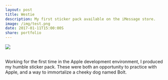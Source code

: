 ```yaml
---
layout: post
title: Westie
description: My first sticker pack available on the iMessage store.
image: /img/test.png
date: 2017-01-11T15:00:00S
share: portfolio 
---
```


<img class="col three" src="/img/1024x768.png">
<div class="col three caption">
&nbsp;
</div> 

Working for the first time in the Apple development environment, I produced my humble sticker pack. These were both an opportunity to practice with Apple, and a way to immortalize a cheeky dog named Bolt.

<div class="img_row">
	<img class="col one" src="/img/b1.png" alt="" title="westie sticker"/>
	<img class="col one" src="/img/b2.png" alt="" title="westie sticker"/>
	<img class="col one" src="/img/b3.png" alt="" title="westie sticker"/>
</div>
<div class="img_row">
	<img class="col one" src="/img/b4.png" alt="" title="westie sticker"/>
	<img class="col one" src="/img/b5.png" alt="" title="westie sticker"/>
	<img class="col one" src="/img/b6.png" alt="" title="westie sticker"/>
</div>
<div class="img_row">
	<img class="col one" src="/img/b7.png" alt="" title="westie sticker"/>
	<img class="col one" src="/img/b8.png" alt="" title="westie sticker"/>
	<img class="col one" src="/img/b9.png" alt="" title="westie sticker"/>
</div>
<div class="img_row">
	<img class="col one" src="/img/b10.png" alt="" title="westie sticker"/>
	<img class="col one" src="/img/b11.png" alt="" title="westie sticker"/>
	<img class="col one" src="/img/b12.png" alt="" title="westie sticker"/>
</div>
<div class="img_row">
	<img class="col one" src="/img/b13.png" alt="" title="westie sticker"/>
	<img class="col one" src="/img/b14.png" alt="" title="westie sticker"/>
	<img class="col one" src="/img/b15.png" alt="" title="westie sticker"/>
</div>
<div class="img_row">
	<img class="col one" src="/img/b16.png" alt="" title="westie sticker"/>
	<img class="col one" src="/img/b17.png" alt="" title="westie sticker"/>
	<img class="col one" src="/img/b18.png" alt="" title="westie sticker"/>
</div>
<div class="img_row">
	<img class="col one" src="/img/b19.png" alt="" title="westie sticker"/>
	<img class="col one" src="/img/b20.png" alt="" title="westie sticker"/>
	<img class="col one" src="/img/b21.png" alt="" title="westie sticker"/>
</div>
<div class="img_row">
	<img class="col one" src="/img/b22.png" alt="" title="westie sticker"/>
	<img class="col one" src="/img/b23.png" alt="" title="westie sticker"/>
	<img class="col one" src="/img/b24.png" alt="" title="westie sticker"/>
</div>
<div class="img_row">
	<img class="col one" src="/img/b25.png" alt="" title="westie sticker"/>
	<img class="col one" src="/img/b26.png" alt="" title="westie sticker"/>
	<img class="col one" src="/img/b27.png" alt="" title="westie sticker"/>
</div>
<div class="img_row">
	<img class="col one" src="/img/b28.png" alt="" title="westie sticker"/>
</div>